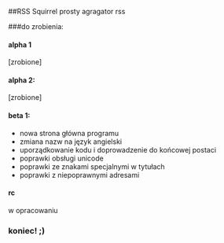 ##RSS Squirrel
prosty agragator rss

###do zrobienia:

#### alpha 1
[zrobione]
#### alpha 2:

[zrobione]



#### beta 1:
- nowa strona główna programu
- zmiana nazw na język angielski
- uporządkowanie kodu i doprowadzenie do końcowej postaci
- poprawki obsługi unicode
- poprawki ze znakami specjalnymi w tytułach
- poprawki z niepoprawnymi adresami

#### rc
w opracowaniu

### koniec! ;)
